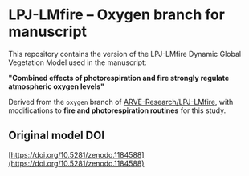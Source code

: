 # LPJ-LMfire – Oxygen branch for manuscript

This repository contains the version of the LPJ-LMfire Dynamic Global Vegetation Model used in the manuscript:

**"Combined effects of photorespiration and fire strongly regulate atmospheric oxygen levels"**

Derived from the `oxygen` branch of [ARVE-Research/LPJ-LMfire](https://github.com/ARVE-Research/LPJ-LMfire), with modifications to **fire and photorespiration routines** for this study.

## Original model DOI
[https://doi.org/10.5281/zenodo.1184588](https://doi.org/10.5281/zenodo.1184588)



